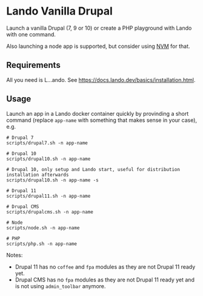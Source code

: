 # Lando Vanilla Drupal

Launch a vanilla Drupal (7, 9 or 10) or create a PHP playground with Lando with one command.

Also launching a node app is supported, but consider using [NVM](https://github.com/nvm-sh/nvm) for that.

## Requirements

All you need is L...ando. See https://docs.lando.dev/basics/installation.html.

## Usage

Launch an app in a Lando docker container quickly by provinding a short command (replace `app-name` with something that makes sense in your case), e.g.

```
# Drupal 7
scripts/drupal7.sh -n app-name

# Drupal 10
scripts/drupal10.sh -n app-name

# Drupal 10, only setup and Lando start, useful for distribution installation afterwards
scripts/drupal10.sh -n app-name -s

# Drupal 11
scripts/drupal11.sh -n app-name

# Drupal CMS
scripts/drupalcms.sh -n app-name

# Node
scripts/node.sh -n app-name

# PHP
scripts/php.sh -n app-name
```

Notes:

- Drupal 11 has no `coffee` and `fpa` modules as they are not Drupal 11 ready yet.
- Drupal CMS has no `fpa` modules as they are not Drupal 11 ready yet and is not using `admin_toolbar` anymore.
